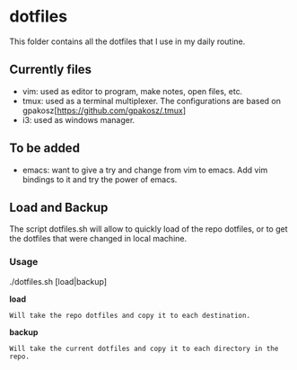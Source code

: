 # dotfiles

This folder contains all the dotfiles that I use in my daily routine.

## Currently files

- vim: used as editor to program, make notes, open files, etc.
- tmux: used as a terminal multiplexer. The configurations are based on gpakosz[https://github.com/gpakosz/.tmux]
- i3: used as windows manager.

## To be added

- emacs: want to give a try and change from vim to emacs. Add vim bindings to it and try the power of emacs.


## Load and Backup

The script dotfiles.sh will allow to quickly load of the repo dotfiles, or to get the dotfiles that were changed in local machine.

### Usage

./dotfiles.sh [load|backup]

**load**

    Will take the repo dotfiles and copy it to each destination.

**backup**

    Will take the current dotfiles and copy it to each directory in the repo.
